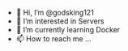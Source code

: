 - 👋 Hi, I’m @godsking121
- 👀 I’m interested in Servers
- 🌱 I’m currently learning Docker
- 📫 How to reach me ...

<!---
godsking121/godsking121 is a ✨ special ✨ repository because its `README.md` (this file) appears on your GitHub profile.
You can click the Preview link to take a look at your changes.
--->
